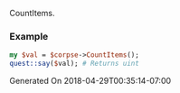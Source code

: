 CountItems.
### Example

```perl
my $val = $corpse->CountItems();
quest::say($val); # Returns uint
```


Generated On 2018-04-29T00:35:14-07:00